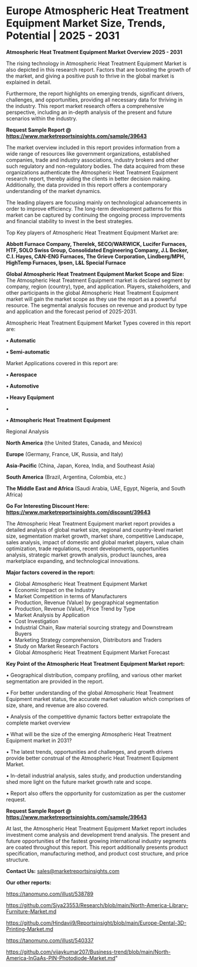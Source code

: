 # Europe Atmospheric Heat Treatment Equipment Market Size, Trends, Potential | 2025 - 2031

<Strong> Atmospheric Heat Treatment Equipment Market Overview 2025 - 2031</strong>

The rising technology in Atmospheric Heat Treatment Equipment Market is also depicted in this research report. Factors that are boosting the growth of the market, and giving a positive push to thrive in the global market is explained in detail.

Furthermore, the report highlights on emerging trends, significant drivers, challenges, and opportunities, providing all necessary data for thriving in the industry. This report market research offers a comprehensive perspective, including an in-depth analysis of the present and future scenarios within the industry.

<strong>Request Sample Report @ <a href=https://www.marketreportsinsights.com/sample/39643>https://www.marketreportsinsights.com/sample/39643</a></strong>

The market overview included in this report provides information from a wide range of resources like government organizations, established companies, trade and industry associations, industry brokers and other such regulatory and non-regulatory bodies. The data acquired from these organizations authenticate the Atmospheric Heat Treatment Equipment research report, thereby aiding the clients in better decision making. Additionally, the data provided in this report offers a contemporary understanding of the market dynamics.

The leading players are focusing mainly on technological advancements in order to improve efficiency. The long-term development patterns for this market can be captured by continuing the ongoing process improvements and financial stability to invest in the best strategies.

Top Key players of Atmospheric Heat Treatment Equipment Market are:

<strong>Abbott Furnace Company, Therelek, SECO/WARWICK, Lucifer Furnaces, HTF, SOLO Swiss Group, Consolidated Engineering Company, J.L Becker, C.I. Hayes, CAN-ENG Furnaces, The Grieve Corporation, Lindberg/MPH, HighTemp Furnaces, Ipsen, L&L Special Furnace</strong>

<strong><b>Global Atmospheric Heat Treatment Equipment Market Scope and Size:</b></strong>
The Atmospheric Heat Treatment Equipment market is declared segment by company, region (country), type, and application. Players, stakeholders, and other participants in the global Atmospheric Heat Treatment Equipment market will gain the market scope as they use the report as a powerful resource. The segmental analysis focuses on revenue and product by type and application and the forecast period of 2025-2031.

Atmospheric Heat Treatment Equipment Market Types covered in this report are:

<strong>•  Automatic

•  Semi-automatic</strong>

Market Applications covered in this report are:

<strong>•  Aerospace

•  Automotive

•  Heavy Equipment

•  

•  Atmospheric Heat Treatment Equipment</strong> 

Regional Analysis

<strong>North America</strong> (the United States, Canada, and Mexico)

<strong>Europe</strong> (Germany, France, UK, Russia, and Italy)

<strong>Asia-Pacific</strong> (China, Japan, Korea, India, and Southeast Asia)

<strong>South America</strong> (Brazil, Argentina, Colombia, etc.)

<strong>The Middle East and Africa</strong> (Saudi Arabia, UAE, Egypt, Nigeria, and South Africa)

<strong>Go For Interesting Discount Here: <a href=https://www.marketreportsinsights.com/discount/39643>https://www.marketreportsinsights.com/discount/39643</a></strong>

The Atmospheric Heat Treatment Equipment market report provides a detailed analysis of global market size, regional and country-level market size, segmentation market growth, market share, competitive Landscape, sales analysis, impact of domestic and global market players, value chain optimization, trade regulations, recent developments, opportunities analysis, strategic market growth analysis, product launches, area marketplace expanding, and technological innovations.

<strong><b>Major factors covered in the report:</b></strong>
<ul>
  <li>Global Atmospheric Heat Treatment Equipment Market </li>
  <li>Economic Impact on the Industry</li>
  <li>Market Competition in terms of Manufacturers</li>
  <li>Production, Revenue (Value) by geographical segmentation</li>
  <li>Production, Revenue (Value), Price Trend by Type</li>
  <li>Market Analysis by Application</li>
  <li>Cost Investigation</li>
  <li>Industrial Chain, Raw material sourcing strategy and Downstream Buyers</li>
  <li>Marketing Strategy comprehension, Distributors and Traders</li>
  <li>Study on Market Research Factors</li>
  <li>Global Atmospheric Heat Treatment Equipment Market Forecast</li>
</ul>

<strong><b>Key Point of the Atmospheric Heat Treatment Equipment Market report:</b></strong>

• Geographical distribution, company profiling, and various other market segmentation are provided in the report.

• For better understanding of the global Atmospheric Heat Treatment Equipment market status, the accurate market valuation which comprises of size, share, and revenue are also covered.

• Analysis of the competitive dynamic factors better extrapolate the complete market overview

• What will be the size of the emerging Atmospheric Heat Treatment Equipment market in 2031?

• The latest trends, opportunities and challenges, and growth drivers provide better construal of the Atmospheric Heat Treatment Equipment Market.

• In-detail industrial analysis, sales study, and production understanding shed more light on the future market growth rate and scope.

• Report also offers the opportunity for customization as per the customer request.

<strong>Request Sample Report @ <a href=https://www.marketreportsinsights.com/sample/39643>https://www.marketreportsinsights.com/sample/39643</a></strong>

At last, the Atmospheric Heat Treatment Equipment Market report includes investment come analysis and development trend analysis. The present and future opportunities of the fastest growing international industry segments are coated throughout this report. This report additionally presents product specification, manufacturing method, and product cost structure, and price structure.

<strong>Contact Us:</strong>
sales@marketreportsinsights.com

<strong>Our other reports:</strong>

<a href=https://tanomuno.com/illust/538789>https://tanomuno.com/illust/538789</a>

<a href=https://github.com/Siya23553/Research/blob/main/North-America-Library-Furniture-Market.md>https://github.com/Siya23553/Research/blob/main/North-America-Library-Furniture-Market.md</a>

<a href=https://github.com/Hindavii9/Reportsinsight/blob/main/Europe-Dental-3D-Printing-Market.md>https://github.com/Hindavii9/Reportsinsight/blob/main/Europe-Dental-3D-Printing-Market.md</a>

<a href=https://tanomuno.com/illust/540337>https://tanomuno.com/illust/540337</a>

<a href=https://github.com/vijaykumar207/Business-trend/blob/main/North-America-InGaAs-PIN-Photodiode-Market.md>https://github.com/vijaykumar207/Business-trend/blob/main/North-America-InGaAs-PIN-Photodiode-Market.md</a>"
